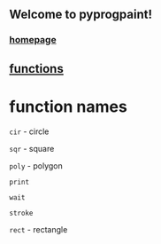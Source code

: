 ## Welcome to pyprogpaint!

### [homepage](https://github.com/timofey260/pyprogpaint/wiki)

## [functions](https://github.com/timofey260/pyprogpaint/wiki/functions)

# function names

`cir` - circle

`sqr` - square

`poly` - polygon

`print`

`wait`

`stroke`

`rect` - rectangle
